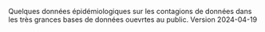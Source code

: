Quelques données épidémiologiques sur les contagions de données dans les très grances bases de données ouevrtes au public.
Version 2024-04-19
